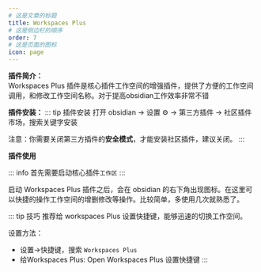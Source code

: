 ```yaml
---
# 这是文章的标题
title: Workspaces Plus
# 这是侧边栏的顺序
order: 7
# 这是页面的图标
icon: page
---
```

**插件简介：**  
Workspaces Plus 插件是核心插件工作空间的增强插件，提供了方便的工作空间调用，和修改工作空间名称。对于提高obsidian工作效率非常不错

**插件安装：**
::: tip 插件安装
打开 obsidian → 设置 ⚙️ → 第三方插件 → 社区插件市场，搜索关键字安装

注意：你需要关闭第三方插件的**安全模式**，才能安装社区插件，建议关闭。
:::

**插件使用**

::: info 
首先需要启动核心插件`工作区`
:::

启动 Workspaces Plus 插件之后，会在 obsidian 的右下角出现图标。在这里可以快捷的操作工作空间的增删修改等操作。比较简单，多使用几次就熟悉了。

::: tip 技巧
推荐给 workspaces Plus 设置快捷键，能够迅速的切换工作空间。  

设置方法：
- 设置→快捷键，搜索 `Workspaces Plus` 
- 给Workspaces Plus: Open Workspaces Plus 设置快捷键
:::